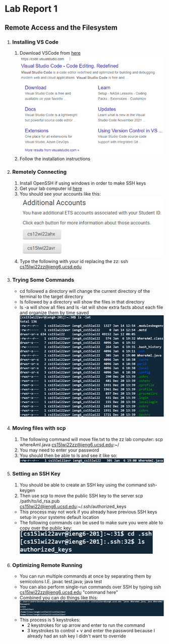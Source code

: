 # Lab Report 1
## Remote Access and the Filesystem

1. ### Installing VS Code
    1. Download VSCode from [here](https://code.visualstudio.com/download)
    ![vscode google image](images/week2/1.png)
    2. Follow the installation instructions
2. ### Remotely Connecting
    1. Install OpenSSH if using windows in order to make SSH keys
    2. Get your lab computer id [here](https://sdacs.ucsd.edu/~icc/index.php)
    3. You should see your accounts like this:
    ![Accounts image](images/week2/2.png)
    4. Type the following with your id replacing the zz: ssh cs15lwi22zz@ieng6.ucsd.edu
3. ### Trying Some Commands
    - cd followed a directory will change the current directory of the terminal to the target directory
    - ls followed by a directory will show the files in that directory
    - ls -a will show all files and ls -lat will show extra facts about each file and organize them by time saved
    ![ls -lat image](images/week2/3.png)
4. ### Moving files with scp
    1. The following command will move file.txt to the zz lab computer: scp whereAmI.java cs15lwi22zz@ieng6.ucsd.edu:~/
    2. You may need to enter your password
    3. You should then be able to ls and see it like so:
    ![whereami.java shown on server](images/week2/4.png)
5. ### Setting an SSH Key
    1. You should be able to create an SSH key using the command ssh-keygen
    2. Then use scp to move the public SSH key to the server scp /path/to/id_rsa.pub cs15lwi22@ieng6.ucsd.edu:~/.ssh/authorized_keys
    - This process may not work if you already have previous SSH keys setup in your systems default location
    - The following commands can be used to make sure you were able to copy over the public key:
    ![cd .ssh; ls](images/week2/5.png)
6. ### Optimizing Remote Running
    - You can run multiple commands at once by separating them by semicolons I.E. javac test.java; java test
    - You can also perform single-run commands over SSH by typing ssh cs15lwi22zz@ieng6.ucsd.edu "command here"
    - Combined you can do things like this:
    ![Executing javac and java through ssh](images/week2/6.png)
    - This process is 5 keystrokes:
        - 2 keystrokes for up arrow and enter to run the command
        - 3 keystrokes to control + v and enter the password because I already had an ssh key I didn't want to override

